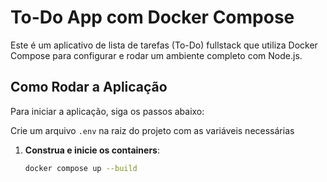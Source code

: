 # To-Do App com Docker Compose

Este é um aplicativo de lista de tarefas (To-Do) fullstack que utiliza Docker Compose para configurar e rodar um ambiente completo com Node.js.

## Como Rodar a Aplicação

Para iniciar a aplicação, siga os passos abaixo:

Crie um arquivo `.env` na raiz do projeto com as variáveis necessárias

1. **Construa e inicie os containers**:
   ```bash
   docker compose up --build
   ```

